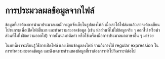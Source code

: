 # การประมวลผลข้อมูลจากไฟล์
ข้อมูลที่เราต้องการนำมาประมวลผลมักจะถูกจัดเก็บในรูปของไฟล์ เมื่อเราได้ไฟล์มาแล้วเราจะต้องเขียนโปรแกรมเพื่อเปิดไฟล์ขึ้นมา และทำความสะอาดข้อมูล (เช่น นำส่วนที่ไม่ใช่ข้อมูลจริง ๆ ออกไป หรือนำส่วนที่ไม่ใช่ข้อความออกไป) จากนั้นนำมาตัดคำ หรือใช้เครื่องมือการประมวลผลภาษาอื่น ๆ มาช่วย 

ในบทนี้เราจะเรียนรู้วิธีการเปิดไฟล์ และเขียนข้อมูลลงไฟล์ รวมถึงการใช้ regular expression ในการทำความสะอาดข้อมูล และดึงเฉพาะส่วนของข้อมูลที่เราต้องการทำไปวิเคราะห์ต่อไป 

```{tableofcontents}
```
